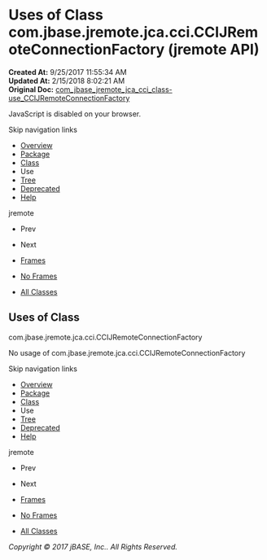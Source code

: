 # Uses of Class com.jbase.jremote.jca.cci.CCIJRemoteConnectionFactory (jremote   API)

**Created At:** 9/25/2017 11:55:34 AM  
**Updated At:** 2/15/2018 8:02:21 AM  
**Original Doc:** [com_jbase_jremote_jca_cci_class-use_CCIJRemoteConnectionFactory](https://docs.jbase.com/39260-class-use/com_jbase_jremote_jca_cci_class-use_CCIJRemoteConnectionFactory)  

<!--<br>    try {<br>        if (location.href.indexOf('is-external=true') == -1) {<br>            parent.document.title="Uses of Class com.jbase.jremote.jca.cci.CCIJRemoteConnectionFactory (jremote   API)";<br>        }<br>    }<br>    catch(err) {<br>    }<br>//-->
JavaScript is disabled on your browser.

Skip navigation links

- [Overview](../../../../../../overview-summary.html)
- [Package](/39259-cci/com_jbase_jremote_jca_cci_package-summary)
- [Class](/39259-cci/com_jbase_jremote_jca_cci_CCIJRemoteConnectionFactory "class in com.jbase.jremote.jca.cci")
- Use
- [Tree](/39259-cci/com_jbase_jremote_jca_cci_package-tree)
- [Deprecated](../../../../../../deprecated-list.html)
- [Help](../../../../../../help-doc.html)


jremote <br>

- Prev
- Next


- [Frames](../../../../../../index.html?com/jbase/jremote/jca/cci/class-use//39260-class-use/com_jbase_jremote_jca_cci_class-use_CCIJRemoteConnectionFactory)
- [No Frames](/39260-class-use/com_jbase_jremote_jca_cci_class-use_CCIJRemoteConnectionFactory)


- [All Classes](../../../../../../allclasses-noframe.html)


<!--<br>  allClassesLink = document.getElementById("allclasses\_navbar\_top");<br>  if(window==top) {<br>    allClassesLink.style.display = "block";<br>  }<br>  else {<br>    allClassesLink.style.display = "none";<br>  }<br>  //-->

## Uses of Class
com.jbase.jremote.jca.cci.CCIJRemoteConnectionFactory

No usage of com.jbase.jremote.jca.cci.CCIJRemoteConnectionFactory

Skip navigation links

- [Overview](../../../../../../overview-summary.html)
- [Package](/39259-cci/com_jbase_jremote_jca_cci_package-summary)
- [Class](/39259-cci/com_jbase_jremote_jca_cci_CCIJRemoteConnectionFactory "class in com.jbase.jremote.jca.cci")
- Use
- [Tree](/39259-cci/com_jbase_jremote_jca_cci_package-tree)
- [Deprecated](../../../../../../deprecated-list.html)
- [Help](../../../../../../help-doc.html)


jremote <br>

- Prev
- Next


- [Frames](../../../../../../index.html?com/jbase/jremote/jca/cci/class-use//39260-class-use/com_jbase_jremote_jca_cci_class-use_CCIJRemoteConnectionFactory)
- [No Frames](/39260-class-use/com_jbase_jremote_jca_cci_class-use_CCIJRemoteConnectionFactory)


- [All Classes](../../../../../../allclasses-noframe.html)


<!--<br>  allClassesLink = document.getElementById("allclasses\_navbar\_bottom");<br>  if(window==top) {<br>    allClassesLink.style.display = "block";<br>  }<br>  else {<br>    allClassesLink.style.display = "none";<br>  }<br>  //-->

*Copyright © 2017 jBASE, Inc.. All Rights Reserved.*
